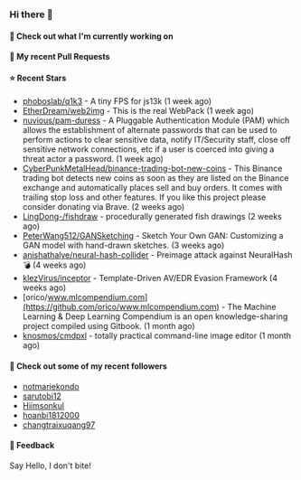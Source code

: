 ### Hi there 👋

#### 👷 Check out what I'm currently working on

#### 🔨 My recent Pull Requests


#### ⭐ Recent Stars

- [phoboslab/q1k3](https://github.com/phoboslab/q1k3) - A tiny FPS for js13k (1 week ago)
- [EtherDream/web2img](https://github.com/EtherDream/web2img) - This is the real WebPack (1 week ago)
- [nuvious/pam-duress](https://github.com/nuvious/pam-duress) - A Pluggable Authentication Module (PAM) which allows the establishment of alternate passwords that can be used to perform actions to clear sensitive data, notify IT/Security staff, close off sensitive network connections, etc if a user is coerced into giving a threat actor a password. (1 week ago)
- [CyberPunkMetalHead/binance-trading-bot-new-coins](https://github.com/CyberPunkMetalHead/binance-trading-bot-new-coins) - This Binance trading bot detects new coins as soon as they are listed on the Binance exchange and automatically places sell and buy orders. It comes with trailing stop loss and other features. If you like this project please consider donating via Brave. (2 weeks ago)
- [LingDong-/fishdraw](https://github.com/LingDong-/fishdraw) - procedurally generated fish drawings (2 weeks ago)
- [PeterWang512/GANSketching](https://github.com/PeterWang512/GANSketching) - Sketch Your Own GAN: Customizing a GAN model with hand-drawn sketches. (3 weeks ago)
- [anishathalye/neural-hash-collider](https://github.com/anishathalye/neural-hash-collider) - Preimage attack against NeuralHash 💣 (4 weeks ago)
- [klezVirus/inceptor](https://github.com/klezVirus/inceptor) - Template-Driven AV/EDR Evasion Framework (4 weeks ago)
- [orico/www.mlcompendium.com](https://github.com/orico/www.mlcompendium.com) - The Machine Learning &amp; Deep Learning Compendium is an open knowledge-sharing project compiled using Gitbook. (1 month ago)
- [knosmos/cmdpxl](https://github.com/knosmos/cmdpxl) - totally practical command-line image editor (1 month ago)

#### 👯 Check out some of my recent followers

- [notmariekondo](https://github.com/notmariekondo)
- [sarutobi12](https://github.com/sarutobi12)
- [Hiimsonkul](https://github.com/Hiimsonkul)
- [hoanbi1812000](https://github.com/hoanbi1812000)
- [changtraixuqang97](https://github.com/changtraixuqang97)

#### 💬 Feedback

Say Hello, I don't bite!
